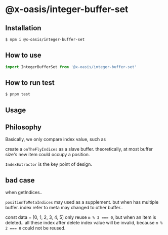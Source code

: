 # @x-oasis/integer-buffer-set

## Installation

```bash
$ npm i @x-oasis/integer-buffer-set
```

## How to use

```typescript
import IntegerBufferSet from '@x-oasis/integer-buffer-set'
```

## How to run test

```bash
$ pnpm test
```

## Usage

## Philosophy

Basically, we only compare index value, such as 

create a `onTheFlyIndices` as a slave buffer. theoretically, at most buffer size's new 
item could occupy a position.

`IndexExtractor` is the key point of design.

## bad case 

when getIndices.. 

`positionToMetaIndices` may used as a supplement. but when has multiple buffer. index refer to meta may changed to other buffer..

const data = [0, 1, 2, 3, 4, 5] only reuse `m % 3 === 0`, but when an item is deleted.. 
all these index after delete index value will be invalid, because `m % 2 === 0` could not be reused.

